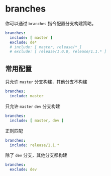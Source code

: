 # branches

你可以通过 `branches` 指令配置分支构建策略。

```yaml
branches:
  include: [ master ]
  exclude: de*
  # include: [ master, release/* ]
  # exclude: [ release/1.0.0, release/1.1.* ]
```

## 常用配置

只允许 `master` 分支构建，其他分支不构建

```yaml
branches:
  include: master
```

只允许 `master` `dev` 分支构建

```yaml
branches:
  include: [ master, dev ]
```

正则匹配

```yaml
branches:
  include: release/1.1.*
```

除了 `dev` 分支，其他分支都构建

```yaml
branches:
  exclude: dev
```
